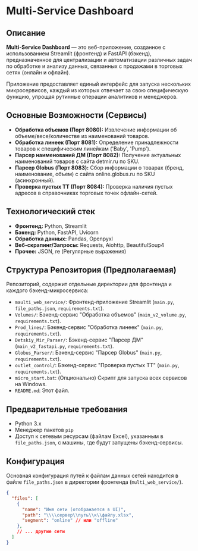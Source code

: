 # Multi-Service Dashboard

## Описание

**Multi-Service Dashboard** — это веб-приложение, созданное с использованием Streamlit (фронтенд) и FastAPI (бэкенд), предназначенное для централизации и автоматизации различных задач по обработке и анализу данных, связанных с продажами в торговых сетях (онлайн и офлайн).

Приложение предоставляет единый интерфейс для запуска нескольких микросервисов, каждый из которых отвечает за свою специфическую функцию, упрощая рутинные операции аналитиков и менеджеров.

## Основные Возможности (Сервисы)

*   **Обработка объемов (Порт 8080):** Извлечение информации об объеме/весе/количестве из наименований товаров.
*   **Обработка линеек (Порт 8081):** Определение принадлежности товаров к специфическим линейкам ('Baby', 'Pump').
*   **Парсер наименований ДМ (Порт 8082):** Получение актуальных наименований товаров с сайта detmir.ru по SKU.
*   **Парсер Globus (Порт 8083):** Сбор информации о товарах (бренд, наименование, объем) с сайта online.globus.ru по SKU (асинхронный).
*   **Проверка пустых ТТ (Порт 8084):** Проверка наличия пустых адресов в справочниках торговых точек офлайн-сетей.

## Технологический стек

*   **Фронтенд:** Python, Streamlit
*   **Бэкенд:** Python, FastAPI, Uvicorn
*   **Обработка данных:** Pandas, Openpyxl
*   **Веб-скрапинг/Запросы:** Requests, Aiohttp, BeautifulSoup4
*   **Прочее:** JSON, re (Регулярные выражения)

## Структура Репозитория (Предполагаемая)

Репозиторий, содержит отдельные директории для фронтенда и каждого бэкенд-микросервиса:

*   `maulti_web_service/`: Фронтенд-приложение Streamlit (`main.py`, `file_paths.json`, `requirements.txt`).
*   `Volumes/`: Бэкенд-сервис "Обработка объемов" (`main_v2_volume.py`, `requirements.txt`).
*   `Prod_lines/`: Бэкенд-сервис "Обработка линеек" (`main.py`, `requirements.txt`).
*   `Detskiy_Mir_Parser/`: Бэкенд-сервис "Парсер ДМ" (`main_v2_fastapi.py`, `requirements.txt`).
*   `Globus_Parser/`: Бэкенд-сервис "Парсер Globus" (`main.py`, `requirements.txt`).
*   `outlet_control/`: Бэкенд-сервис "Проверка пустых ТТ" (`main.py`, `requirements.txt`).
*   `micro_start.bat`: (Опционально) Скрипт для запуска всех сервисов на Windows.
*   `README.md`: Этот файл.

## Предварительные требования

*   Python 3.x
*   Менеджер пакетов `pip`
*   Доступ к сетевым ресурсам (файлам Excel), указанным в `file_paths.json`, с машины, где будут запущены бэкенд-сервисы.

## Конфигурация

Основная конфигурация путей к файлам данных сетей находится в файле `file_paths.json` в директории фронтенда (`multi_web_service/`).

```json
{
  "files": [
    {
      "name": "Имя сети (отображается в UI)",
      "path": "\\\\сервер\\путь\\к\\файлу.xlsx",
      "segment": "online" // или "offline"
    },
    // ... другие сети
  ]
}
